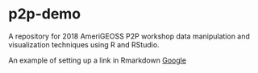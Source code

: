 # p2p-demo
A repository for 2018 AmeriGEOSS P2P workshop data manipulation and visualization techniques using R and RStudio.

An example of setting up a link in Rmarkdown
  [Google](https://www.google.com/)
